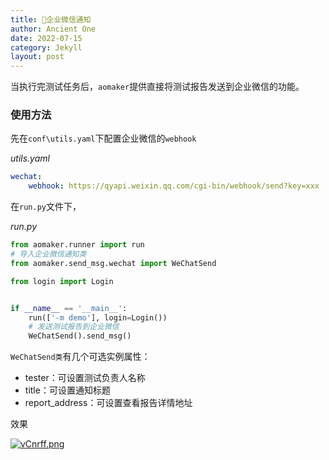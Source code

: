 ```yaml
---
title: 📢企业微信通知
author: Ancient One
date: 2022-07-15
category: Jekyll
layout: post
---
```


当执行完测试任务后，`aomaker`提供直接将测试报告发送到企业微信的功能。

### 使用方法

先在`conf\utils.yaml`下配置企业微信的`webhook`

_utils.yaml_

```yaml
wechat: 
    webhook: https://qyapi.weixin.qq.com/cgi-bin/webhook/send?key=xxx
```

在`run.py`文件下，

_run.py_

```python
from aomaker.runner import run
# 导入企业微信通知类
from aomaker.send_msg.wechat import WeChatSend

from login import Login


if __name__ == '__main__':
    run(['-m demo'], login=Login())
    # 发送测试报告到企业微信
    WeChatSend().send_msg()
```

`WeChatSend类`有几个可选实例属性：

- tester：可设置测试负责人名称
- title：可设置通知标题
- report_address：可设置查看报告详情地址

效果

[![vCnrff.png](https://s1.ax1x.com/2022/07/28/vCnrff.png)](https://imgtu.com/i/vCnrff)
